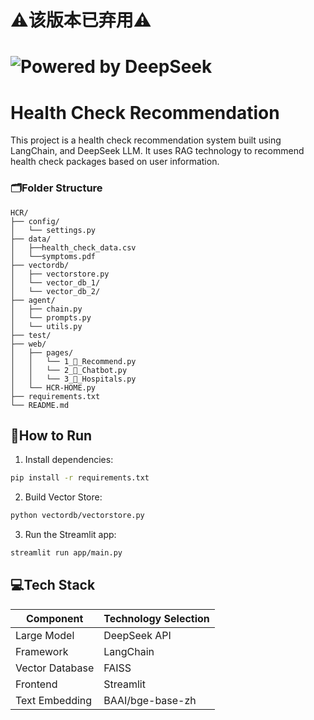 <!--
<div style="
    color:rgb(238, 22, 44);
    background-color: #f8d7da;
    padding: 12px;
    border: 2px solid #f5c6cb;
    border-radius: 10px;
    margin: 10px 0;
    font-weight: bold;
    display: inline-block;
    ">⚠️该版本已弃用⚠️</div>
-->

# ⚠️该版本已弃用⚠️ 

# ![Powered by DeepSeek](https://img.shields.io/badge/Powered_by-DeepSeek-0A0A0A?style=for-the-badge&logo=deepseek)

# Health Check Recommendation 
This project is a health check recommendation system built using LangChain, and DeepSeek LLM. It uses RAG technology to recommend health check packages based on user information.

### 🗂️Folder Structure

```
HCR/
├── config/
│   └── settings.py
├── data/
│   ├──health_check_data.csv
│   └──symptoms.pdf
├── vectordb/
│   ├── vectorstore.py
│   └── vector_db_1/
│   └── vector_db_2/
├── agent/
│   ├── chain.py
│   └── prompts.py
│   └── utils.py
├── test/
├── web/
│   ├── pages/
│   │   └── 1_🥰_Recommend.py
│   │   └── 2_🤖_Chatbot.py
│   │   └── 3_🏥_Hospitals.py
│   └── HCR-HOME.py
├── requirements.txt
└── README.md
```
## 🚀How to Run

1. Install dependencies:
```bash
pip install -r requirements.txt
```
2. Build Vector Store:
```bash
python vectordb/vectorstore.py
```
3. Run the Streamlit app:
```bash
streamlit run app/main.py
```

<!--
2. Install faiss-cpu
```bash
conda install pytorch::faiss-cpu=1.10.0
```
-->

## 💻Tech Stack

| Component          | Technology Selection     |
|--------------------|--------------------------|
| Large Model        | DeepSeek API             |
| Framework          | LangChain                |
| Vector Database    | FAISS                    |
| Frontend           | Streamlit                |
| Text Embedding     | BAAI/bge-base-zh         |



<!--
1. Configure your DeepSeek API key:
```py
# HCR\config\..:
echo "DEEPSEEK_API_KEY=your_api_key" > .env
```
-->
